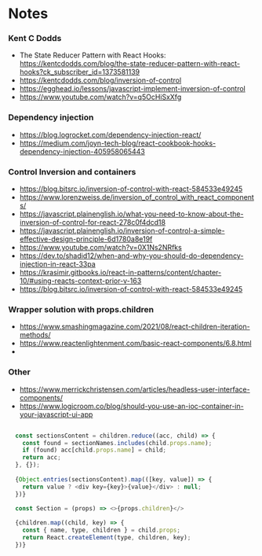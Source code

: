# Notes

### Kent C Dodds
- The State Reducer Pattern with React Hooks: https://kentcdodds.com/blog/the-state-reducer-pattern-with-react-hooks?ck_subscriber_id=1373581139 
- https://kentcdodds.com/blog/inversion-of-control 
- https://egghead.io/lessons/javascript-implement-inversion-of-control 
- https://www.youtube.com/watch?v=q5OcHiSxXfg 

### Dependency injection
- https://blog.logrocket.com/dependency-injection-react/ 
- https://medium.com/joyn-tech-blog/react-cookbook-hooks-dependency-injection-405958065443 

### Control Inversion and containers
- https://blog.bitsrc.io/inversion-of-control-with-react-584533e49245 
- https://www.lorenzweiss.de/inversion_of_control_with_react_components/ 
- https://javascript.plainenglish.io/what-you-need-to-know-about-the-inversion-of-control-for-react-278c0f4dcd18 
- https://javascript.plainenglish.io/inversion-of-control-a-simple-effective-design-principle-6d1780a8e19f 
- https://www.youtube.com/watch?v=0X1Ns2NRfks 
- https://dev.to/shadid12/when-and-why-you-should-do-dependency-injection-in-react-33pa 
- https://krasimir.gitbooks.io/react-in-patterns/content/chapter-10/#using-reacts-context-prior-v-163 
- https://blog.bitsrc.io/inversion-of-control-with-react-584533e49245 

### Wrapper solution with props.children
- https://www.smashingmagazine.com/2021/08/react-children-iteration-methods/ 
- https://www.reactenlightenment.com/basic-react-components/6.8.html
- 
### Other
- https://www.merrickchristensen.com/articles/headless-user-interface-components/
- https://www.logicroom.co/blog/should-you-use-an-ioc-container-in-your-javascript-ui-app

```js

  const sectionsContent = children.reduce((acc, child) => {
    const found = sectionNames.includes(child.props.name);
    if (found) acc[child.props.name] = child;
    return acc;
  }, {});
  
  {Object.entries(sectionsContent).map(([key, value]) => {
    return value ? <div key={key}>{value}</div> : null;
  })}
  
  const Section = (props) => <>{props.children}</>

  {children.map((child, key) => {
    const { name, type, children } = child.props;
    return React.createElement(type, children, key);
  })}


```